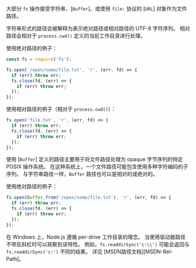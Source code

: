 
大部分 `fs` 操作接受字符串、[`Buffer`]、或使用 `file:` 协议的 [`URL`] 对象作为文件路径。

字符串形式的路径会被解释为表示绝对路径或相对路径的 UTF-8 字符序列。
相对路径会相对于 `process.cwd()` 定义的当前工作目录进行处理。

使用绝对路径的例子：

```js
const fs = require('fs');

fs.open('/open/some/file.txt', 'r', (err, fd) => {
  if (err) throw err;
  fs.close(fd, (err) => {
    if (err) throw err;
  });
});
```

使用相对路径的例子（相对于 `process.cwd()`）：

```js
fs.open('file.txt', 'r', (err, fd) => {
  if (err) throw err;
  fs.close(fd, (err) => {
    if (err) throw err;
  });
});
```

使用 [`Buffer`] 定义的路径主要用于将文件路径处理为 opaque 字节序列的特定 POSIX 操作系统。
在这种系统上，一个文件路径可能包含使用多种字符编码的子序列。
与字符串路径一样，`Buffer` 路径也可以是相对的或绝对的。

使用绝对路径的例子：

```js
fs.open(Buffer.from('/open/some/file.txt'), 'r', (err, fd) => {
  if (err) throw err;
  fs.close(fd, (err) => {
    if (err) throw err;
  });
});
```

在 Windows 上，Node.js 遵循 per-drive 工作目录的理念。
当使用驱动器路径不带反斜杠时可以观察到该特性。
例如，`fs.readdirSync('c:\\')` 可能会返回与 `fs.readdirSync('c:')` 不同的结果。
详见 [MSDN路径文档][MSDN-Rel-Path]。

